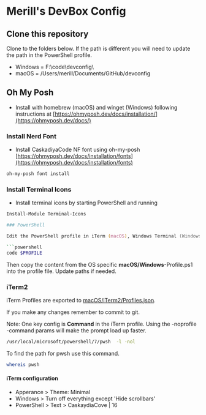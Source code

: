 # Merill's DevBox Config

## Clone this repository

Clone to the folders below. If the path is different you will need to update the path in the PowerShell profile.

* Windows = F:\code\devconfig\
* macOS = /Users/merill/Documents/GitHub/devconfig

## Oh My Posh

* Install with homebrew (macOS) and winget (Windows) following instructions at [https://ohmyposh.dev/docs/installation/](https://ohmyposh.dev/docs/)

### Install Nerd Font

* Install CaskadiyaCode NF font using oh-my-posh [https://ohmyposh.dev/docs/installation/fonts](https://ohmyposh.dev/docs/installation/fonts)

```zsh
oh-my-posh font install
```

### Install Terminal Icons

* Install terminal icons by starting PowerShell and running

```powershell
Install-Module Terminal-Icons
```

```zsh
### PowerShell

Edit the PowerShell profile in iTerm (macOS), Windows Terminal (Windows) and VSCode using this command.

```powershell
code $PROFILE
```

Then copy the content from the OS specific __macOS/Windows__-Profile.ps1 into the profile file. 
Update paths if needed.

### iTerm2

iTerm Profiles are exported to [macOS/iTerm2/Profiles.json](.).

If you make any changes remember to commit to git.

Note: One key config is __Command__ in the iTerm profile. Using the -noprofile -command params will make the prompt load up faster.

```bash
/usr/local/microsoft/powershell/7/pwsh  -l -nol
```

To find the path for pwsh use this command.

```bash
whereis pwsh
```

#### iTerm configuration

* Apperance > Theme: Minimal
* Windows > Turn off everything except 'Hide scrollbars'
* PowerShell > Text > CaskaydiaCove | 16